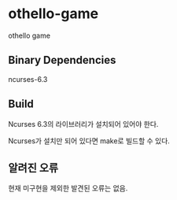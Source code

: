 # othello-game
othello game

## Binary Dependencies
ncurses-6.3

## Build
Ncurses 6.3의 라이브러리가 설치되어 있어야 한다.

Ncurses가 설치만 되어 있다면
make로 빌드할 수 있다.

## 알려진 오류
현재 미구현을 제외한 발견된 오류는 없음.

